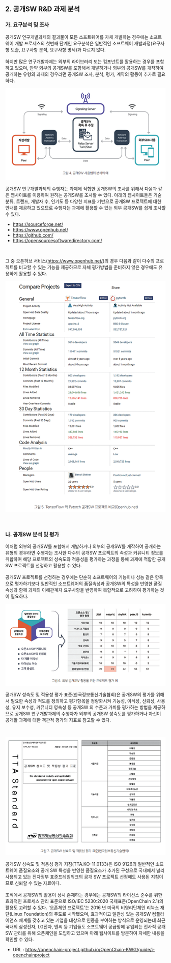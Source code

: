 ## 2. 공개SW R&D 과제 분석

### 가. 요구분석 및 조사
공개SW 연구개발과제의 결과물이 모든 소프트웨어를 자체 개발하는 경우에는 소프트웨어 개발 프로세스의 첫번째 단계인 요구분석은 일반적인 소프트웨어 개발과정(요구사항 도출, 요구사항 분석, 요구사항 명세)과 다르지 않다.<br>
<br>
하지만 많은 연구개발과제는 외부의 라이브러리 또는 컴포넌트를 활용하는 경우를 포함하고 있으며, 만약 외부의 공개SW를 포함해서 개발하거나 외부의 공개SW를 개작하여 공개하는 유형의 과제의 경우라면 공개SW 조사, 분석, 평가, 계약의 활동이 추가로 필요하다.

![그림 4](/assets/part2/image4.png "그림 4. 공개SW 사용범위 분석의 예")

공개SW 연구개발과제의 수행자는 과제에 적합한 공개SW의 조사를 위해서 다음과 같은 웹사이트를 이용하여 원하는 공개SW를 조사할 수 있다. 아래의 웹사이트들은 기술분류, 트렌드, 개발자 수, 인기도 등 다양한 지표를 기반으로 공개SW 프로젝트에 대한 안내를 제공하고 있으므로 수행자는 과제에 활용할 수 있는 외부 공개SW를 쉽게 조사할 수 있다.<br>

- https://sourceforge.net/
- https://www.openhub.net/
- https://github.com/
- https://opensourcesoftwaredirectory.com/

<br> 

그 중 오픈허브 서비스(https://www.openhub.net/)의 경우 다음과 같이 다수의 프로젝트를 비교할 수 있는 기능을 제공하므로 자체 평가방법을 준비하지 않은 경우에도 유용하게 활용할 수 있다.


![그림 5](/assets/part2/image5.png "그림 5. TensorFlow 와 Pytorch 공개SW 프로젝트 비교(Openhub.net)")

<br>

### 나. 공개SW 분석 및 평가

이처럼 외부의 공개SW를 포함해서 개발하거나 외부의 공개SW를 개작하여 공개하는 유형의 경우라면 수행자는 조사한 다수의 공개SW 프로젝트의 속성과 커뮤니티 정보를 취합하여 해당 프로젝트의 성숙도와 적용성을 평가하는 과정을 통해 과제에 적합한 공개SW 프로젝트를 선정하고 활용할 수 있다.<br>
<br>
공개SW 프로젝트를 선정하는 경우에는 단순히 소프트웨어의 기능이나 성능 같은 항목으로 평가하기보다 일반적인 소프트웨어의 품질속성과 공개SW의 특성을 반영한 품질속성과 함께 과제의 이해관계자 요구사항을 반영하여 복합적으로 고려하여 평가하는 것이 필요하다.

![그림 6](/assets/part2/image6.png "그림 6. 외부 공개SW 활용을 위한 프로젝트 평가 예")

공개SW 성숙도 및 적용성 평가 표준(한국정보통신기술협회)은 공개SW의 평가를 위해서 필요한 속성과 척도를 정의하고 평가항목을 정량화시켜 기능성, 이식성, 신뢰성, 사용성, 유지 보수성, 커뮤니티 영속성 등 공개SW 의 수준과 가치를 평가하는 방법을 제공하므로 공개SW 연구개발과제의 수행자가 외부의 공개SW 성숙도를 평가하거나 자신이 공개할 과제에 대한 객관적 평가의 지표로 참고할 수 있다.

<br> 

![그림 7](/assets/part2/image7.png "그림 7. 공개SW 성숙도 및 적용성 평가 표준(한국정보통신기술협회)")

공개SW 성숙도 및 적용성 평가 지침(TTA.KO-11.0133)은 ISO 9126의 일반적인 소프트웨어 품질요소와 공개 SW 특성을 반영한 품질요소가 추가된 구성으로 국내에서 널리 사용되고 있는 전자정부 표준프레임워크의 공개 SW 프로젝트 선정에도 사용된 지침이므로 신뢰할 수 있는 자료이다.<br>
<br>
조직에서 공개SW의 활용이 상시 존재하는 경우에는 공개SW의 라이선스 준수를 위한 효과적인 프로세스 관리 표준으로 ISO/IEC 5230:2020 국제표준(OpenChain 2.1)의 활용도 고려할 수 있다. '오픈체인 프로젝트'는 2016 년 미국의 비영리단체인 리눅스 재단(Linux Foundation)의 주도로 시작됐으며, 효과적이고 일관성 있는 공개SW 컴플라이언스 체계를 갖추고 있는 기업을 대상으로 인증을 부여하는 방식으로 운영되는데 최근 국내의 삼성전자, LG전자, 엔씨 등 기업들도 소프트웨어 공급망에 유입되는 전사적 공개SW 관리를 위해 오픈체인을 도입하고 있으며 아래 웹사이트를 방문하여 자세한 내용을 확인할 수 있다.
 -  URL : https://openchain-project.github.io/OpenChain-KWG/guide/i-openchainproject